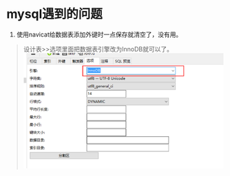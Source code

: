 # mysql遇到的问题

1. 使用navicat给数据表添加外键时一点保存就清空了，没有用。
> 设计表>>选项里面把数据表引擎改为InnoDB就可以了。
> ![更改数据表引擎](imgs/wqewqeq.png)
